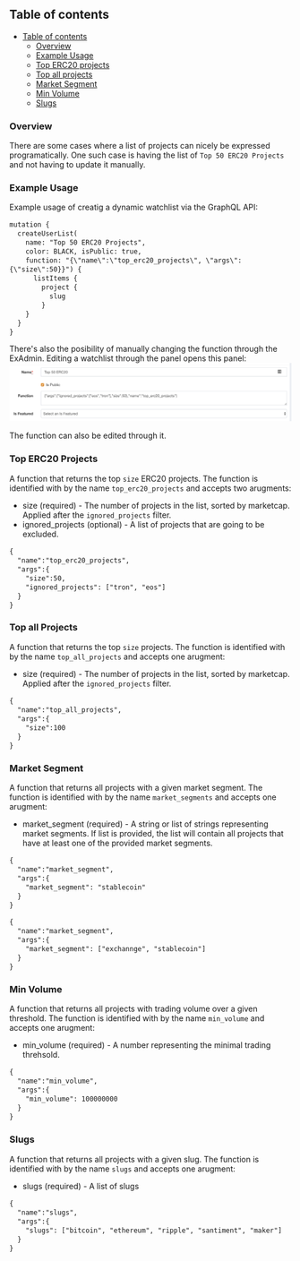 ## Table of contents

- [Table of contents](#table-of-contents)
  - [Overview](#overview)
  - [Example Usage](#example-usage)
  - [Top ERC20 projects](#top-erc20-projects)
  - [Top all projects](#top-all-projects)
  - [Market Segment](#market-segment)
  - [Min Volume](#min-volume)
  - [Slugs](#slugs)

### Overview

There are some cases where a list of projects can nicely be expressed programatically.
One such case is having the list of `Top 50 ERC20 Projects` and not having to update it manually.

### Example Usage

Example usage of creatig a dynamic watchlist via the GraphQL API:

```
mutation {
  createUserList(
    name: "Top 50 ERC20 Projects",
    color: BLACK, isPublic: true,
    function: "{\"name\":\"top_erc20_projects\", \"args\":{\"size\":50}}") {
      listItems {
        project {
          slug
        }
    }
  }
}
```

There's also the posibility of manually changing the function through the ExAdmin.
Editing a watchlist through the panel opens this panel:
![](edit-watchlist-admin-board.png)

The function can also be edited through it.

### Top ERC20 Projects

A function that returns the top `size` ERC20 projects. The function is identified with by the name `top_erc20_projects` and accepts two arugments:

- size (required) - The number of projects in the list, sorted by marketcap. Applied after the `ignored_projects` filter.
- ignored_projects (optional) - A list of projects that are going to be excluded.

```
{
  "name":"top_erc20_projects",
  "args":{
    "size":50,
    "ignored_projects": ["tron", "eos"]
  }
}
```

### Top all Projects

A function that returns the top `size` projects. The function is identified with by the name `top_all_projects` and accepts one arugment:

- size (required) - The number of projects in the list, sorted by marketcap. Applied after the `ignored_projects` filter.

```
{
  "name":"top_all_projects",
  "args":{
    "size":100
  }
}
```

### Market Segment

A function that returns all projects with a given market segment. The function is identified with by the name `market_segments` and accepts one arugment:

- market_segment (required) - A string or list of strings representing market segments. If list is provided, the list will contain all projects that have at least one of the provided market segments.

```
{
  "name":"market_segment",
  "args":{
    "market_segment": "stablecoin"
  }
}
```

```
{
  "name":"market_segment",
  "args":{
    "market_segment": ["exchannge", "stablecoin"]
  }
}
```

### Min Volume

A function that returns all projects with trading volume over a given threshold. The function is identified with by the name `min_volume` and accepts one arugment:

- min_volume (required) - A number representing the minimal trading threhsold.

```
{
  "name":"min_volume",
  "args":{
    "min_volume": 100000000
  }
}
```

### Slugs

A function that returns all projects with a given slug. The function is identified with by the name `slugs` and accepts one arugment:

- slugs (required) - A list of slugs

```
{
  "name":"slugs",
  "args":{
    "slugs": ["bitcoin", "ethereum", "ripple", "santiment", "maker"]
  }
}
```
